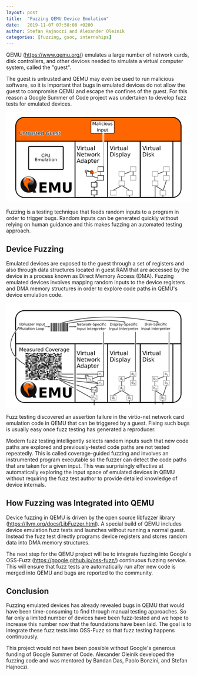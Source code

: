 ```yaml
---
layout: post
title:  "Fuzzing QEMU Device Emulation"
date:   2019-11-07 07:50:00 +0200
author: Stefan Hajnoczi and Alexander Oleinik
categories: [fuzzing, gsoc, internships]
---
```

QEMU (https://www.qemu.org/) emulates a large number of network cards, disk
controllers, and other devices needed to simulate a virtual computer system,
called the "guest".

The guest is untrusted and QEMU may even be used to run malicious
software, so it is important that bugs in emulated devices do not
allow the guest to compromise QEMU and escape the confines of the
guest. For this reason a Google Summer of Code project was undertaken
to develop fuzz tests for emulated devices.

![QEMU device emulation attack surface](/screenshots/fuzzing-intro.png)

Fuzzing is a testing technique that feeds random inputs to a program
in order to trigger bugs. Random inputs can be generated quickly
without relying on human guidance and this makes fuzzing an automated
testing approach.

## Device Fuzzing
Emulated devices are exposed to the guest through a set of registers
and also through data structures located in guest RAM that are
accessed by the device in a process known as Direct Memory Access
(DMA). Fuzzing emulated devices involves mapping random inputs to the
device registers and DMA memory structures in order to explore code
paths in QEMU's device emulation code.

![Device fuzzing overview](/screenshots/fuzzing.png)

Fuzz testing discovered an assertion failure in the virtio-net network
card emulation code in QEMU that can be triggered by a guest. Fixing
such bugs is usually easy once fuzz testing has generated a reproducer.

Modern fuzz testing intelligently selects random inputs such that new
code paths are explored and previously-tested code paths are not
tested repeatedly. This is called coverage-guided fuzzing and
involves an instrumented program executable so the fuzzer can detect
the code paths that are taken for a given input. This was
surprisingly effective at automatically exploring the input space of
emulated devices in QEMU without requiring the fuzz test author to
provide detailed knowledge of device internals.

## How Fuzzing was Integrated into QEMU
Device fuzzing in QEMU is driven by the open source libfuzzer library
(https://llvm.org/docs/LibFuzzer.html). A special build of QEMU
includes device emulation fuzz tests and launches without running a
normal guest. Instead the fuzz test directly programs device
registers and stores random data into DMA memory structures.

The next step for the QEMU project will be to integrate fuzzing into
Google's OSS-Fuzz (https://google.github.io/oss-fuzz/) continuous
fuzzing service. This will ensure that fuzz tests are automatically
run after new code is merged into QEMU and bugs are reported to the
community.

## Conclusion
Fuzzing emulated devices has already revealed bugs in QEMU that would
have been time-consuming to find through manual testing approaches.
So far only a limited number of devices have been fuzz-tested and we
hope to increase this number now that the foundations have been laid.
The goal is to integrate these fuzz tests into OSS-Fuzz so that fuzz
testing happens continuously.

This project would not have been possible without Google's generous
funding of Google Summer of Code. Alexander Oleinik developed the
fuzzing code and was mentored by Bandan Das, Paolo Bonzini, and Stefan
Hajnoczi.
